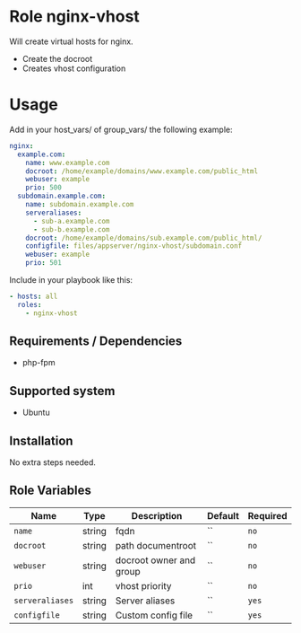 # Role nginx-vhost

Will create virtual hosts for nginx.

- Create the docroot
- Creates vhost configuration

# Usage

Add in your host_vars/ of group_vars/ the following example:

```yaml
nginx:
  example.com:
    name: www.example.com
    docroot: /home/example/domains/www.example.com/public_html
    webuser: example
    prio: 500
  subdomain.example.com:
    name: subdomain.example.com
    serveraliases:
      - sub-a.example.com
      - sub-b.example.com
    docroot: /home/example/domains/sub.example.com/public_html/
    configfile: files/appserver/nginx-vhost/subdomain.conf
    webuser: example
    prio: 501
```

Include in your playbook like this:

```yaml
- hosts: all
  roles:
    - nginx-vhost
```

## Requirements / Dependencies

* php-fpm

## Supported system

* Ubuntu

## Installation

No extra steps needed.

## Role Variables

|Name|Type|Description|Default|Required|
|----|----|-----------|-------|-------|
`name`|string|fqdn|``|`no`|
`docroot`|string|path documentroot|``|`no`|
`webuser`|string|docroot owner and group|``|`no`|
`prio`|int|vhost priority|``|`no`|
`serveraliases`|string|Server aliases|``|`yes`|
`configfile`|string|Custom config file|``|`yes`|
